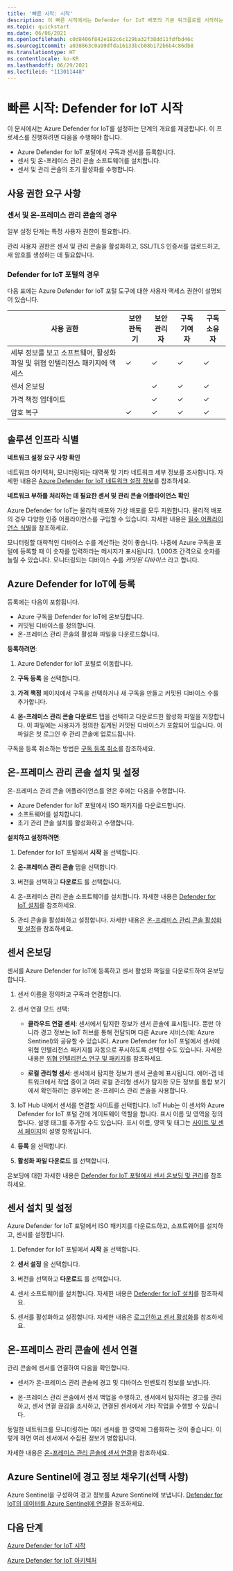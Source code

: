 ```yaml
---
title: '빠른 시작: 시작'
description: 이 빠른 시작에서는 Defender for IoT 배포의 기본 워크플로를 시작하는 방법에 대해 알아봅니다.
ms.topic: quickstart
ms.date: 06/06/2021
ms.openlocfilehash: c0d8406f842e182c6c129ba32f38dd11fdfbd46c
ms.sourcegitcommit: a038863c0a99dfda16133bcb08b172b6b4c86db8
ms.translationtype: HT
ms.contentlocale: ko-KR
ms.lasthandoff: 06/29/2021
ms.locfileid: "113011448"
---
```

# <a name="quickstart-get-started-with-defender-for-iot"></a>빠른 시작: Defender for IoT 시작

이 문서에서는 Azure Defender for IoT를 설정하는 단계의 개요를 제공합니다. 이 프로세스를 진행하려면 다음을 수행해야 합니다.

- Azure Defender for IoT 포털에서 구독과 센서를 등록합니다.
- 센서 및 온-프레미스 관리 콘솔 소프트웨어를 설치합니다.
- 센서 및 관리 콘솔의 초기 활성화를 수행합니다.

## <a name="permission-requirements"></a>사용 권한 요구 사항

### <a name="for-sensors-and-on-premises-management-consoles"></a>센서 및 온-프레미스 관리 콘솔의 경우

일부 설정 단계는 특정 사용자 권한이 필요합니다.

관리 사용자 권한은 센서 및 관리 콘솔을 활성화하고, SSL/TLS 인증서를 업로드하고, 새 암호를 생성하는 데 필요합니다.
### <a name="for-the-defender-for-iot-portal"></a>Defender for IoT 포털의 경우

다음 표에는 Azure Defender for IoT 포털 도구에 대한 사용자 액세스 권한이 설명되어 있습니다.

| 사용 권한 | 보안 판독기 | 보안 관리자 | 구독 기여자 | 구독 소유자 |
|--|--|--|--|--|
| 세부 정보를 보고 소프트웨어, 활성화 파일 및 위협 인텔리전스 패키지에 액세스  | ✓ | ✓ | ✓ | ✓ |
| 센서 온보딩  |  |  ✓ | ✓ | ✓ |
| 가격 책정 업데이트  |  |  ✓ | ✓ | ✓ |
| 암호 복구  | ✓  |  ✓ | ✓ | ✓ |

## <a name="identify-the-solution-infrastructure"></a>솔루션 인프라 식별

**네트워크 설정 요구 사항 확인**

네트워크 아키텍처, 모니터링되는 대역폭 및 기타 네트워크 세부 정보를 조사합니다. 자세한 내용은 [Azure Defender for IoT 네트워크 설정 정보](how-to-set-up-your-network.md)를 참조하세요.

**네트워크 부하를 처리하는 데 필요한 센서 및 관리 콘솔 어플라이언스 확인**

Azure Defender for IoT는 물리적 배포와 가상 배포를 모두 지원합니다. 물리적 배포의 경우 다양한 인증 어플라이언스를 구입할 수 있습니다. 자세한 내용은 [필수 어플라이언스 식별](how-to-identify-required-appliances.md)을 참조하세요.

모니터링할 대략적인 디바이스 수를 계산하는 것이 좋습니다. 나중에 Azure 구독을 포털에 등록할 때 이 숫자를 입력하라는 메시지가 표시됩니다. 1,000초 간격으로 숫자를 늘릴 수 있습니다. 모니터링되는 디바이스 수를 *커밋된 디바이스* 라고 합니다.

## <a name="register-with-azure-defender-for-iot"></a>Azure Defender for IoT에 등록

등록에는 다음이 포함됩니다.

- Azure 구독을 Defender for IoT에 온보딩합니다.
- 커밋된 디바이스를 정의합니다.
- 온-프레미스 관리 콘솔의 활성화 파일을 다운로드합니다.

**등록하려면**:

1. Azure Defender for IoT 포털로 이동합니다.

1. **구독 등록** 을 선택합니다.

1. **가격 책정** 페이지에서 구독을 선택하거나 새 구독을 만들고 커밋된 디바이스 수를 추가합니다.

1. **온-프레미스 관리 콘솔 다운로드** 탭을 선택하고 다운로드한 활성화 파일을 저장합니다. 이 파일에는 사용자가 정의한 집계된 커밋된 디바이스가 포함되어 있습니다. 이 파일은 첫 로그인 후 관리 콘솔에 업로드됩니다.

구독을 등록 취소하는 방법은 [구독 등록 취소](how-to-manage-subscriptions.md#offboard-a-subscription)를 참조하세요.

## <a name="install-and-set-up-the-on-premises-management-console"></a>온-프레미스 관리 콘솔 설치 및 설정

온-프레미스 관리 콘솔 어플라이언스를 얻은 후에는 다음을 수행합니다.

- Azure Defender for IoT 포털에서 ISO 패키지를 다운로드합니다.
- 소프트웨어를 설치합니다.
- 초기 관리 콘솔 설치를 활성화하고 수행합니다.

**설치하고 설정하려면**:

1. Defender for IoT 포털에서 **시작** 을 선택합니다.

1. **온-프레미스 관리 콘솔** 탭을 선택합니다.

1. 버전을 선택하고 **다운로드** 를 선택합니다.

1. 온-프레미스 관리 콘솔 소프트웨어를 설치합니다. 자세한 내용은 [Defender for IoT 설치](how-to-install-software.md)를 참조하세요.

1. 관리 콘솔을 활성화하고 설정합니다. 자세한 내용은 [온-프레미스 관리 콘솔 활성화 및 설정](how-to-activate-and-set-up-your-on-premises-management-console.md)을 참조하세요.

## <a name="onboard-a-sensor"></a>센서 온보딩 ##

센서를 Azure Defender for IoT에 등록하고 센서 활성화 파일을 다운로드하여 온보딩합니다.

1. 센서 이름을 정의하고 구독과 연결합니다.

1. 센서 연결 모드 선택:

   - **클라우드 연결 센서**: 센서에서 탐지한 정보가 센서 콘솔에 표시됩니다. 뿐만 아니라 경고 정보는 IoT 허브를 통해 전달되며 다른 Azure 서비스(예: Azure Sentinel)와 공유할 수 있습니다.  Azure Defender for IoT 포털에서 센서에 위협 인텔리전스 패키지를 자동으로 푸시하도록 선택할 수도 있습니다. 자세한 내용은 [위협 인텔리전스 연구 및 패키지](how-to-work-with-threat-intelligence-packages.md)를 참조하세요.

   - **로컬 관리형 센서**: 센서에서 탐지한 정보가 센서 콘솔에 표시됩니다. 에어-갭 네트워크에서 작업 중이고 여러 로컬 관리형 센서가 탐지한 모든 정보를 통합 보기에서 확인하려는 경우에는 온-프레미스 관리 콘솔을 사용합니다.

1. IoT Hub 내에서 센서를 연결할 사이트를 선택합니다. IoT Hub는 이 센서와 Azure Defender for IoT 포털 간에 게이트웨이 역할을 합니다. 표시 이름 및 영역을 정의합니다. 설명 태그를 추가할 수도 있습니다. 표시 이름, 영역 및 태그는 [사이트 및 센서 페이지](how-to-manage-sensors-on-the-cloud.md#view-onboarded-sensors)의 설명 항목입니다.

1. **등록** 을 선택합니다.

1. **활성화 파일 다운로드** 를 선택합니다.

온보딩에 대한 자세한 내용은 [Defender for IoT 포털에서 센서 온보딩 및 관리](how-to-manage-sensors-on-the-cloud.md)를 참조하세요.

## <a name="install-and-set-up-the-sensor"></a>센서 설치 및 설정

Azure Defender for IoT 포털에서 ISO 패키지를 다운로드하고, 소프트웨어를 설치하고, 센서를 설정합니다.

1. Defender for IoT 포털에서 **시작** 을 선택합니다.

1. **센서 설정** 을 선택합니다.

1. 버전을 선택하고 **다운로드** 를 선택합니다.

1. 센서 소프트웨어를 설치합니다. 자세한 내용은 [Defender for IoT 설치](how-to-install-software.md)를 참조하세요.

1. 센서를 활성화하고 설정합니다. 자세한 내용은 [로그인하고 센서 활성화](how-to-activate-and-set-up-your-sensor.md)를 참조하세요.

## <a name="connect-sensors-to-an-on-premises-management-console"></a>온-프레미스 관리 콘솔에 센서 연결

관리 콘솔에 센서를 연결하여 다음을 확인합니다.

- 센서가 온-프레미스 관리 콘솔에 경고 및 디바이스 인벤토리 정보를 보냅니다.

- 온-프레미스 관리 콘솔에서 센서 백업을 수행하고, 센서에서 탐지하는 경고를 관리하고, 센서 연결 끊김을 조사하고, 연결된 센서에서 기타 작업을 수행할 수 있습니다.

동일한 네트워크를 모니터링하는 여러 센서를 한 영역에 그룹화하는 것이 좋습니다. 이렇게 하면 여러 센서에서 수집된 정보가 병합됩니다.

자세한 내용은 [온-프레미스 관리 콘솔에 센서 연결](how-to-activate-and-set-up-your-on-premises-management-console.md#connect-sensors-to-the-on-premises-management-console)을 참조하세요.

## <a name="populate-azure-sentinel-with-alert-information-optional"></a>Azure Sentinel에 경고 정보 채우기(선택 사항)

Azure Sentinel을 구성하여 경고 정보를 Azure Sentinel에 보냅니다. [Defender for IoT의 데이터를 Azure Sentinel에 연결](how-to-configure-with-sentinel.md)을 참조하세요.  

## <a name="next-steps"></a>다음 단계 ##

[Azure Defender for IoT 시작](overview.md)

[Azure Defender for IoT 아키텍처](architecture.md)
